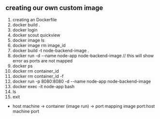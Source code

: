 ## creating our own custom image
1. creating an Dockerfile
2. docker build .
3. docker login
4. docker scout quickview
5. docker image ls
6. docker image rm image_id
7. docker build -t node-backend-image .
8. docker run -d --name node-app node-backend-image    // this will show error as ports are not mapped
9. docker ps
10. docker rm container_id
11. docker rm container_id -f
12. docker run -p 8080:8080 -d --name node-app node-backend-image 
13. docker exec -it node-app bash
14. ls
15. exit


* host machine -> container (image run) -> port mapping image port:host machine port